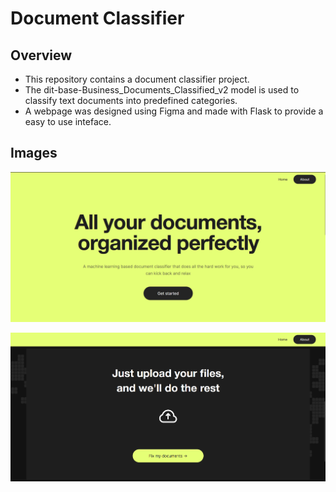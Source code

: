 # Document Classifier

## Overview
- This repository contains a document classifier project.
- The dit-base-Business_Documents_Classified_v2 model is used to classify text documents into predefined categories.
- A webpage was designed using Figma and made with Flask to provide a easy to use inteface.

## Images
![Image 1](./Images/image1.png)


![Image 2](./Images/image2.png)
